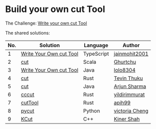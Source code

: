 # Build your own cut Tool

The Challenge: [Write your own cut Tool](https://codingchallenges.fyi/challenges/challenge-cut)

The shared solutions:

| No. | Solution | Language | Author |
|-----|----------|----------|--------|
| 1 | [Write Your Own cut Tool](https://github.com/jainmohit2001/coding-challenges/tree/master/src/4) | TypeScript | [jainmohit2001](https://github.com/jainmohit2001) |
| 2 | [cut](https://github.com/Ghurtchu/cut) | Scala | [Ghurtchu](https://github.com/Ghurtchu) |
| 3 | [Write Your Own cut Tool](https://github.com/lolo8304/coding-challenge/tree/main/no-4) | Java | [lolo8304](https://github.com/lolo8304) |
| 4 | [cut](https://github.com/Tevinthuku/coding_challenges_fyi/tree/main/cut) | Rust | [Tevin Thuku](https://github.com/Tevinthuku) |
| 5 | [cut](https://github.com/arjunsharma-dev1/Linux-Commands/tree/main/src/main/java/com/practice/coding/cut) | Java | [Arjun Sharma](https://github.com/arjunsharma-dev1) |
| 6 | [cccut](https://github.com/yildirimmurat/cccut) | Rust | [yildirimmurat](https://github.com/yildirimmurat) |
| 7 | [cutTool](https://github.com/apih99/cutTool) | Rust | [apih99](https://github.com/apih99) |
| 8 | [pycut](https://github.com/victoriacheng15/cc-cut-py) | Python | [victoria Cheng](https://github.com/victoriacheng15) |
| 9 | [KCut](https://github.com/kiner-shah/MySolutionsToCodingChallenges/tree/main/cut-tool) | C++ | [Kiner Shah](https://github.com/kiner-shah) |
